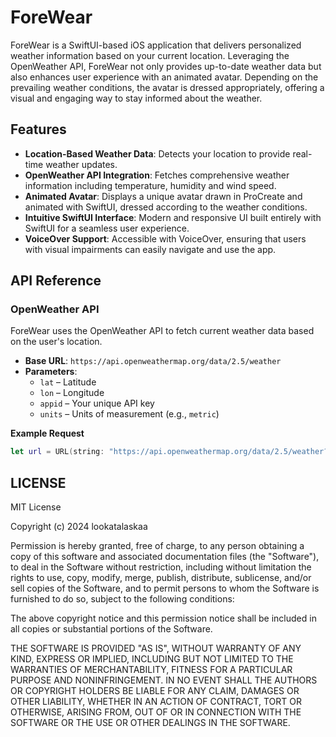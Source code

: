 # ForeWear
ForeWear is a SwiftUI-based iOS application that delivers personalized weather information based on your current location. Leveraging the OpenWeather API, ForeWear not only provides up-to-date weather data but also enhances user experience with an animated avatar. Depending on the prevailing weather conditions, the avatar is dressed appropriately, offering a visual and engaging way to stay informed about the weather.

## Features 
- **Location-Based Weather Data**: Detects your location to provide real-time weather updates.
- **OpenWeather API Integration**: Fetches comprehensive weather information including temperature, humidity and wind speed.
- **Animated Avatar**: Displays a unique avatar drawn in ProCreate and animated with SwiftUI, dressed according to the weather conditions.
- **Intuitive SwiftUI Interface**: Modern and responsive UI built entirely with SwiftUI for a seamless user experience.
- **VoiceOver Support**: Accessible with VoiceOver, ensuring that users with visual impairments can easily navigate and use the app.

## API Reference
### OpenWeather API
ForeWear uses the OpenWeather API to fetch current weather data based on the user's location.

- **Base URL**: `https://api.openweathermap.org/data/2.5/weather`
- **Parameters**:
  - `lat` – Latitude
  - `lon` – Longitude
  - `appid` – Your unique API key
  - `units` – Units of measurement (e.g., `metric`)

**Example Request**

```swift
let url = URL(string: "https://api.openweathermap.org/data/2.5/weather?lat=\(latitude)&lon=\(longitude)&appid=\(YOUR_API_KEY)&units=metric")!
```

 ## LICENSE
 MIT License

Copyright (c) 2024 lookatalaskaa

Permission is hereby granted, free of charge, to any person obtaining a copy
of this software and associated documentation files (the "Software"), to deal
in the Software without restriction, including without limitation the rights
to use, copy, modify, merge, publish, distribute, sublicense, and/or sell
copies of the Software, and to permit persons to whom the Software is
furnished to do so, subject to the following conditions:

The above copyright notice and this permission notice shall be included in all
copies or substantial portions of the Software.

THE SOFTWARE IS PROVIDED "AS IS", WITHOUT WARRANTY OF ANY KIND, EXPRESS OR
IMPLIED, INCLUDING BUT NOT LIMITED TO THE WARRANTIES OF MERCHANTABILITY,
FITNESS FOR A PARTICULAR PURPOSE AND NONINFRINGEMENT. IN NO EVENT SHALL THE
AUTHORS OR COPYRIGHT HOLDERS BE LIABLE FOR ANY CLAIM, DAMAGES OR OTHER
LIABILITY, WHETHER IN AN ACTION OF CONTRACT, TORT OR OTHERWISE, ARISING FROM,
OUT OF OR IN CONNECTION WITH THE SOFTWARE OR THE USE OR OTHER DEALINGS IN THE
SOFTWARE.


